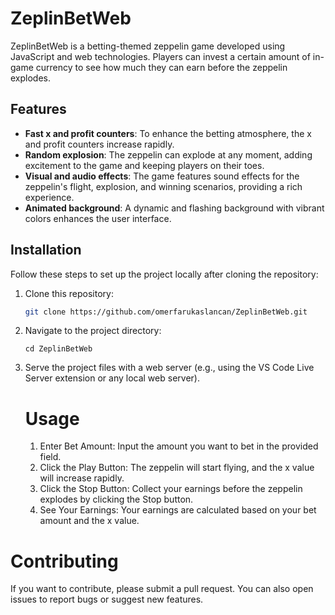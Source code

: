 # ZeplinBetWeb

ZeplinBetWeb is a betting-themed zeppelin game developed using JavaScript and web technologies. Players can invest a certain amount of in-game currency to see how much they can earn before the zeppelin explodes.

## Features

- **Fast x and profit counters**: To enhance the betting atmosphere, the x and profit counters increase rapidly.
- **Random explosion**: The zeppelin can explode at any moment, adding excitement to the game and keeping players on their toes.
- **Visual and audio effects**: The game features sound effects for the zeppelin's flight, explosion, and winning scenarios, providing a rich experience.
- **Animated background**: A dynamic and flashing background with vibrant colors enhances the user interface.

## Installation

Follow these steps to set up the project locally after cloning the repository:

1. Clone this repository:
   ```bash
   git clone https://github.com/omerfarukaslancan/ZeplinBetWeb.git
    ```

2. Navigate to the project directory:
      ```
      cd ZeplinBetWeb
      ```
3. Serve the project files with a web server (e.g., using the VS Code Live Server extension or any local web server).

   # Usage
   1. Enter Bet Amount: Input the amount you want to bet in the provided field.
   2. Click the Play Button: The zeppelin will start flying, and the x value will increase rapidly.
   3. Click the Stop Button: Collect your earnings before the zeppelin explodes by clicking the Stop button.
   4. See Your Earnings: Your earnings are calculated based on your bet amount and the x value.
  
# Contributing
If you want to contribute, please submit a pull request. You can also open issues to report bugs or suggest new features.
